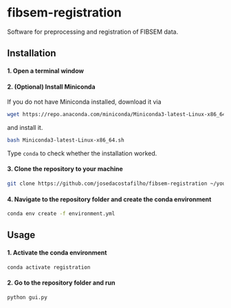 # fibsem-registration

Software for preprocessing and registration of FIBSEM data.

## Installation
#### 1. Open a terminal window
#### 2. (Optional) Install Miniconda
If you do not have Miniconda installed, download it via
```bash
wget https://repo.anaconda.com/miniconda/Miniconda3-latest-Linux-x86_64.sh
```
and install it.
```bash
bash Miniconda3-latest-Linux-x86_64.sh
```
Type `conda` to check whether the installation worked.
#### 3. Clone the repository to your machine
```bash
git clone https://github.com/josedacostafilho/fibsem-registration ~/your_folder
```
#### 4. Navigate to the repository folder and create the conda environment
```bash
conda env create -f environment.yml
```

## Usage
#### 1. Activate the conda environment
```bash
conda activate registration
```
#### 2. Go to the repository folder and run
```bash
python gui.py
```

